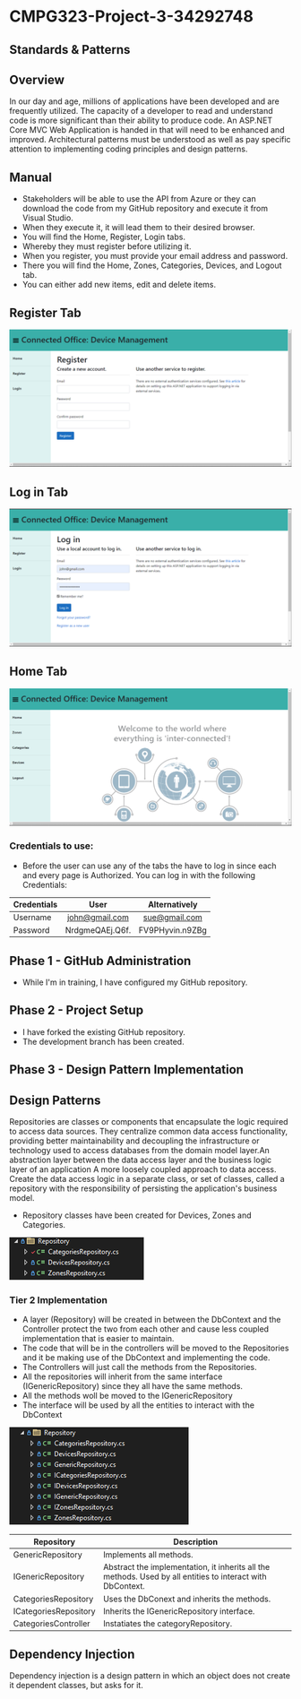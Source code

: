 # CMPG323-Project-3-34292748
## Standards & Patterns

## Overview
In our day and age, millions of applications have been developed and are frequently utilized. The capacity of a developer to read and understand code is more significant than their ability to produce code. An ASP.NET Core MVC Web Application is handed in that will need to be enhanced and improved. Architectural patterns must be understood as well as pay specific attention to implementing coding principles and design patterns.

## Manual
- Stakeholders will be able to use the API from Azure or they can download the code from my GitHub repository and execute it from Visual Studio.
- When they execute it, it will lead them to their desired browser.
- You will find the Home, Register, Login tabs.
- Whereby they must register before utilizing it. 
- When you register, you must provide your email address and password.
- There you will find the Home, Zones, Categories, Devices, and Logout tab.
- You can either add new items, edit and delete items.

## Register Tab
<img src="/Images/Register.png" alt="Regsiter">

## Log in Tab
<img src="/Images/LogIn.png" alt="Log in">

## Home Tab
<img src="/Images/Home.png" alt="Home">

### Credentials to use:
- Before the user can use any of the tabs the have to log in since each and every page is Authorized. You can log in with the following Credentials:

| Credentials   | User            | Alternatively         |
| :------------ |:---------------:| :--------------:|
| Username      | john@gmail.com  | sue@gmail.com   |   
| Password      |NrdgmeQAEj.Q6f.  | FV9PHyvin.n9ZBg |


## Phase 1 - GitHub Administration
- While I'm in training, I have configured my GitHub repository.

## Phase 2 - Project Setup
- I have forked the existing GitHub repository.
- The development branch has been created.

## Phase 3 - Design Pattern Implementation
## Design Patterns
Repositories are classes or components that encapsulate the logic required to access data sources. 
They centralize common data access functionality, providing better maintainability and decoupling the infrastructure or technology used to access databases from the domain model layer.An abstraction layer between the data access layer and the business logic layer of an application
A more loosely coupled approach to data access. 
Create the data access logic in a separate class, or set of classes, called a repository with the responsibility of persisting the application's business model.
-  Repository classes have been created for Devices, Zones and Categories.
<img src="/Images/Repository.png" alt="Repo">

### Tier 2 Implementation
- A layer (Repository) will be created in between the DbContext and the Controller protect the two from each other and cause less coupled implementation that is easier to maintain.
- The code that will be in the controllers will be moved to the Repositories and it be making use of the DbContext and implementing the code. 
- The Controllers will just call the methods from the Repositories.
- All the repositories will inherit from the same interface (IGenericRepository) since they all have the same methods.
- All the methods woll be moved to the IGenericRepository 
- The interface will be used by all the entities to interact with the DbContext
<img src="/Images/Interfaces.png" alt="Interfaces">

| Repository           | Description |
| -------------------- | ---------------------------------------------------------------------------------------------------------- |
| GenericRepository    | Implements all methods.                                                                                    |
| IGenericRepository   | Abstract the implementation, it inherits all the methods. Used by all entities to interact with DbContext. |
| CategoriesRepository | Uses the DbConext and inherits the methods.                                                                |
| ICategoriesRepository| Inherits the IGenericRepository interface.                                                                 |
| CategoriesController | Instatiates the categoryRepository.                                                                        |

## Dependency Injection
Dependency injection is a design pattern in which an object does not create it dependent classes, but asks for it.


